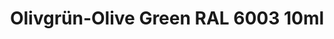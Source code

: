 ---
layout: product
title: "Olivgrün-Olive Green RAL 6003 10ml"
price: "330" 
desc: "Acrylic Laquer 10mL"
img_path: "/assets/img/RC047.webp"
brand: "AK "
available: false
special_offer: false
new: false
soon: false
cat: "020000"
subcat: "020200"
subsubcat: "020201"
sifra: "RC047"
popular: false
---